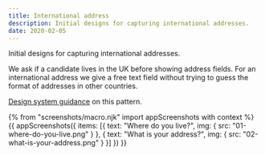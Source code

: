 ```yaml
---
title: International address
description: Initial designs for capturing international addresses.
date: 2020-02-05
---
```


Initial designs for capturing international addresses.

We ask if a candidate lives in the UK before showing address fields. For an international address we give a free text field without trying to guess the format of addresses in other countries.

[Design system guidance](https://design-system.service.gov.uk/patterns/addresses/#textarea) on this pattern.

{% from "screenshots/macro.njk" import appScreenshots with context %}
{{ appScreenshots({
  items: [{
    text: "Where do you live?",
    img: { src: "01-where-do-you-live.png" }
  }, {
    text: "What is your address?",
    img: { src: "02-what-is-your-address.png" }
  }]
}) }}
